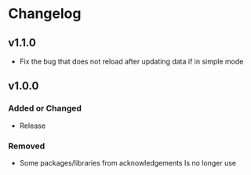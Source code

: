 # Changelog

## v1.1.0
- Fix the bug that does not reload after updating data if in simple mode
## v1.0.0

### Added or Changed
- Release

### Removed

- Some packages/libraries from acknowledgements Is no longer use
